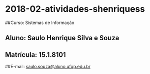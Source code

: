 # 2018-02-atividades-shenriquess

##Curso: Sistemas de Informação
## Aluno: Saulo Henrique Silva e Souza
## Matrícula: 15.1.8101
##E-mail: saulo.souza@aluno.ufop.edu.br

